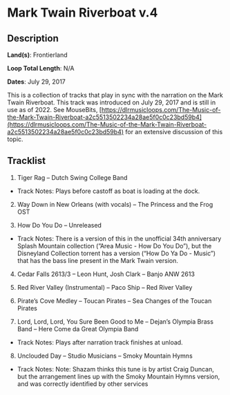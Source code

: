 # Mark Twain Riverboat v.4

## Description

**Land(s)**: Frontierland

**Loop Total Length**: N/A

**Dates**: July 29, 2017

This is a collection of tracks that play in sync with the narration on the Mark Twain Riverboat. This track was introduced on July 29, 2017 and is still in use as of 2022. See MouseBits, [https://dlrmusicloops.com/The-Music-of-the-Mark-Twain-Riverboat-a2c5513502234a28ae5f0c0c23bd59b4](https://dlrmusicloops.com/The-Music-of-the-Mark-Twain-Riverboat-a2c5513502234a28ae5f0c0c23bd59b4) for an extensive discussion of this topic.

## Tracklist

1. Tiger Rag – Dutch Swing College Band
- Track Notes: Plays before castoff as boat is loading at the dock.

2. Way Down in New Orleans (with vocals) – The Princess and the Frog OST


3. How Do You Do – Unreleased
- Track Notes: There is a version of this in the unofficial 34th anniversary Splash Mountain collection (”Area Music - How Do You Do”), but the Disneyland Collection torrent has a version (“How Do Ya Do - Music”) that has the bass line present in the Mark Twain version.

4. Cedar Falls 2613/3 – Leon Hunt, Josh Clark – Banjo ANW 2613


5. Red River Valley (Instrumental) – Paco Ship – Red River Valley


6. Pirate’s Cove Medley – Toucan Pirates – Sea Changes of the Toucan Pirates


8. Lord, Lord, Lord, You Sure Been Good to Me – Dejan’s Olympia Brass Band – Here Come da Great Olympia Band
- Track Notes: Plays after narration track finishes at unload.

8. Unclouded Day – Studio Musicians – Smoky Mountain Hymns
- Track Notes: Note: Shazam thinks this tune is by artist Craig Duncan, but the arrangement lines up with the Smoky Mountain Hymns version, and was correctly identified by other services
